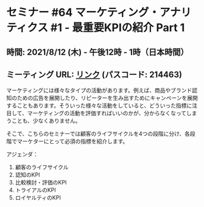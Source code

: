 # セミナー #64 マーケティング・アナリティクス #1 - 最重要KPIの紹介 Part 1

## 時間: 2021/8/12 (木) - 午後12時 - 1時（日本時間）

## ミーティング URL: [リンク](https://us02web.zoom.us/j/331585134?pwd=VGVyeXBRWjFMT2hESFdhSU45Z2d0dz09) (パスコード: 214463)

マーケティングには様々なタイプの活動があります。例えば、商品やブランド認知のための広告を展開したり、リピーターを生み出すためにキャンペーンを展開することもあります。そういった様々な活動をしていると、どういった指標に注目して、マーケティングの活動を評価すればいいのかが、分からなくなってしまうことも、少なくありません。

そこで、こちらのセミナーでは顧客のライフサイクルを4つの段階に分け、各段階でマーケターにとって必須の指標を紹介します。

アジェンダ：

1. 顧客のライフサイクル
2. 認知のKPI
3. 比較検討・評価のKPI
4. トライアルのKPI
5. ロイヤルティのKPI
